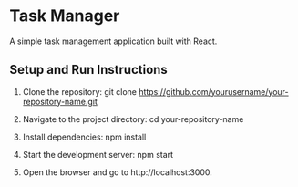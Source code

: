 # Task Manager

A simple task management application built with React.

## Setup and Run Instructions

1. Clone the repository:
   git clone https://github.com/yourusername/your-repository-name.git

2. Navigate to the project directory:
    cd your-repository-name

3. Install dependencies:
    npm install

4. Start the development server:
    npm start

5. Open the browser and go to http://localhost:3000.